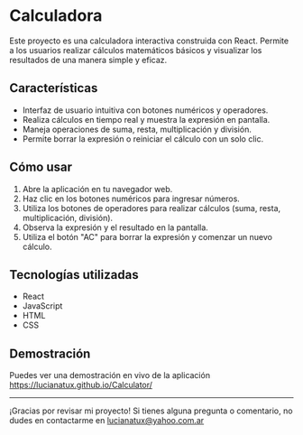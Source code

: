 # Calculadora

Este proyecto es una calculadora interactiva construida con React. Permite a los usuarios realizar cálculos matemáticos básicos y visualizar los resultados de una manera simple y eficaz.

## Características

- Interfaz de usuario intuitiva con botones numéricos y operadores.
- Realiza cálculos en tiempo real y muestra la expresión en pantalla.
- Maneja operaciones de suma, resta, multiplicación y división.
- Permite borrar la expresión o reiniciar el cálculo con un solo clic.

## Cómo usar

1. Abre la aplicación en tu navegador web.
2. Haz clic en los botones numéricos para ingresar números.
3. Utiliza los botones de operadores para realizar cálculos (suma, resta, multiplicación, división).
4. Observa la expresión y el resultado en la pantalla.
5. Utiliza el botón "AC" para borrar la expresión y comenzar un nuevo cálculo.

## Tecnologías utilizadas

- React
- JavaScript
- HTML
- CSS

## Demostración

Puedes ver una demostración en vivo de la aplicación https://lucianatux.github.io/Calculator/


---

¡Gracias por revisar mi proyecto! Si tienes alguna pregunta o comentario, no dudes en contactarme en lucianatux@yahoo.com.ar
